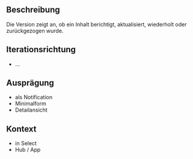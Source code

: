## Beschreibung
Die Version zeigt an, ob ein Inhalt berichtigt, aktualisiert, wiederholt oder zurückgezogen wurde.

## Iterationsrichtung
* …


## Ausprägung
* als Notification
* Minimalform
* Detailansicht


## Kontext
* in Select
* Hub / App
